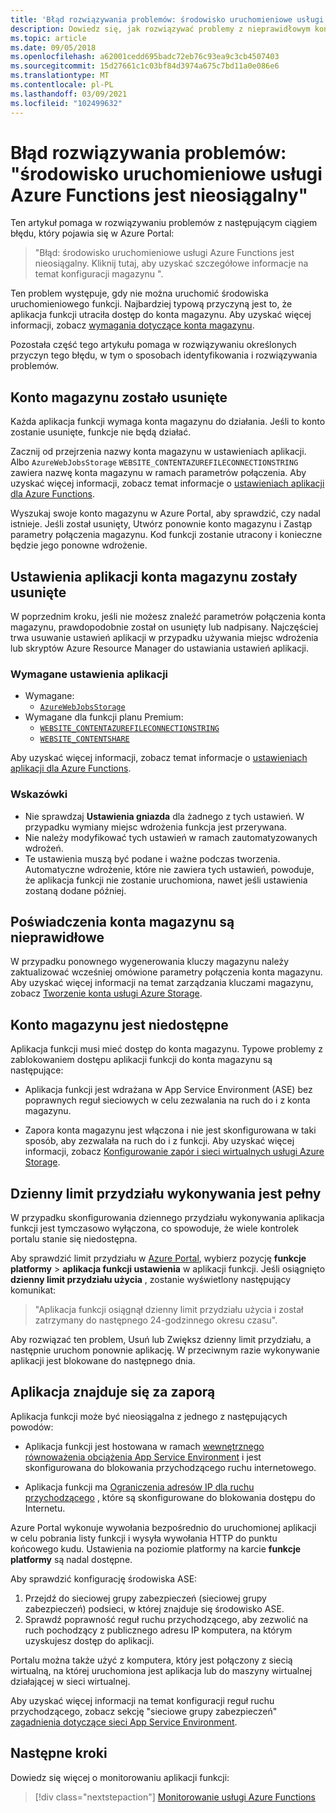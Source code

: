 ```yaml
---
title: 'Błąd rozwiązywania problemów: środowisko uruchomieniowe usługi Azure Functions jest nieosiągalny'
description: Dowiedz się, jak rozwiązywać problemy z nieprawidłowym kontem magazynu.
ms.topic: article
ms.date: 09/05/2018
ms.openlocfilehash: a62001cedd695badc72eb76c93ea9c3cb4507403
ms.sourcegitcommit: 15d27661c1c03bf84d3974a675c7bd11a0e086e6
ms.translationtype: MT
ms.contentlocale: pl-PL
ms.lasthandoff: 03/09/2021
ms.locfileid: "102499632"
---
```

# <a name="troubleshoot-error-azure-functions-runtime-is-unreachable"></a>Błąd rozwiązywania problemów: "środowisko uruchomieniowe usługi Azure Functions jest nieosiągalny"

Ten artykuł pomaga w rozwiązywaniu problemów z następującym ciągiem błędu, który pojawia się w Azure Portal:

> "Błąd: środowisko uruchomieniowe usługi Azure Functions jest nieosiągalny. Kliknij tutaj, aby uzyskać szczegółowe informacje na temat konfiguracji magazynu ".

Ten problem występuje, gdy nie można uruchomić środowiska uruchomieniowego funkcji. Najbardziej typową przyczyną jest to, że aplikacja funkcji utraciła dostęp do konta magazynu. Aby uzyskać więcej informacji, zobacz [wymagania dotyczące konta magazynu](storage-considerations.md#storage-account-requirements).

Pozostała część tego artykułu pomaga w rozwiązywaniu określonych przyczyn tego błędu, w tym o sposobach identyfikowania i rozwiązywania problemów.

## <a name="storage-account-was-deleted"></a>Konto magazynu zostało usunięte

Każda aplikacja funkcji wymaga konta magazynu do działania. Jeśli to konto zostanie usunięte, funkcje nie będą działać.

Zacznij od przejrzenia nazwy konta magazynu w ustawieniach aplikacji. Albo `AzureWebJobsStorage` `WEBSITE_CONTENTAZUREFILECONNECTIONSTRING` zawiera nazwę konta magazynu w ramach parametrów połączenia. Aby uzyskać więcej informacji, zobacz temat informacje o [ustawieniach aplikacji dla Azure Functions](./functions-app-settings.md#azurewebjobsstorage).

Wyszukaj swoje konto magazynu w Azure Portal, aby sprawdzić, czy nadal istnieje. Jeśli został usunięty, Utwórz ponownie konto magazynu i Zastąp parametry połączenia magazynu. Kod funkcji zostanie utracony i konieczne będzie jego ponowne wdrożenie.

## <a name="storage-account-application-settings-were-deleted"></a>Ustawienia aplikacji konta magazynu zostały usunięte

W poprzednim kroku, jeśli nie możesz znaleźć parametrów połączenia konta magazynu, prawdopodobnie został on usunięty lub nadpisany. Najczęściej trwa usuwanie ustawień aplikacji w przypadku używania miejsc wdrożenia lub skryptów Azure Resource Manager do ustawiania ustawień aplikacji.

### <a name="required-application-settings"></a>Wymagane ustawienia aplikacji

* Wymagane:
    * [`AzureWebJobsStorage`](./functions-app-settings.md#azurewebjobsstorage)
* Wymagane dla funkcji planu Premium:
    * [`WEBSITE_CONTENTAZUREFILECONNECTIONSTRING`](./functions-app-settings.md)
    * [`WEBSITE_CONTENTSHARE`](./functions-app-settings.md)

Aby uzyskać więcej informacji, zobacz temat informacje o [ustawieniach aplikacji dla Azure Functions](./functions-app-settings.md).

### <a name="guidance"></a>Wskazówki

* Nie sprawdzaj **Ustawienia gniazda** dla żadnego z tych ustawień. W przypadku wymiany miejsc wdrożenia funkcja jest przerywana.
* Nie należy modyfikować tych ustawień w ramach zautomatyzowanych wdrożeń.
* Te ustawienia muszą być podane i ważne podczas tworzenia. Automatyczne wdrożenie, które nie zawiera tych ustawień, powoduje, że aplikacja funkcji nie zostanie uruchomiona, nawet jeśli ustawienia zostaną dodane później.

## <a name="storage-account-credentials-are-invalid"></a>Poświadczenia konta magazynu są nieprawidłowe

W przypadku ponownego wygenerowania kluczy magazynu należy zaktualizować wcześniej omówione parametry połączenia konta magazynu. Aby uzyskać więcej informacji na temat zarządzania kluczami magazynu, zobacz [Tworzenie konta usługi Azure Storage](../storage/common/storage-account-create.md).

## <a name="storage-account-is-inaccessible"></a>Konto magazynu jest niedostępne

Aplikacja funkcji musi mieć dostęp do konta magazynu. Typowe problemy z zablokowaniem dostępu aplikacji funkcji do konta magazynu są następujące:

* Aplikacja funkcji jest wdrażana w App Service Environment (ASE) bez poprawnych reguł sieciowych w celu zezwalania na ruch do i z konta magazynu.

* Zapora konta magazynu jest włączona i nie jest skonfigurowana w taki sposób, aby zezwalała na ruch do i z funkcji. Aby uzyskać więcej informacji, zobacz [Konfigurowanie zapór i sieci wirtualnych usługi Azure Storage](../storage/common/storage-network-security.md?toc=%2fazure%2fstorage%2ffiles%2ftoc.json).

## <a name="daily-execution-quota-is-full"></a>Dzienny limit przydziału wykonywania jest pełny

W przypadku skonfigurowania dziennego przydziału wykonywania aplikacja funkcji jest tymczasowo wyłączona, co spowoduje, że wiele kontrolek portalu stanie się niedostępna. 

Aby sprawdzić limit przydziału w [Azure Portal](https://portal.azure.com), wybierz pozycję **funkcje platformy**  >  **aplikacja funkcji ustawienia** w aplikacji funkcji. Jeśli osiągnięto **dzienny limit przydziału użycia** , zostanie wyświetlony następujący komunikat:

  > "Aplikacja funkcji osiągnął dzienny limit przydziału użycia i został zatrzymany do następnego 24-godzinnego okresu czasu".

Aby rozwiązać ten problem, Usuń lub Zwiększ dzienny limit przydziału, a następnie uruchom ponownie aplikację. W przeciwnym razie wykonywanie aplikacji jest blokowane do następnego dnia.

## <a name="app-is-behind-a-firewall"></a>Aplikacja znajduje się za zaporą

Aplikacja funkcji może być nieosiągalna z jednego z następujących powodów:

* Aplikacja funkcji jest hostowana w ramach [wewnętrznego równoważenia obciążenia App Service Environment](../app-service/environment/create-ilb-ase.md) i jest skonfigurowana do blokowania przychodzącego ruchu internetowego.

* Aplikacja funkcji ma [Ograniczenia adresów IP dla ruchu przychodzącego](functions-networking-options.md#inbound-access-restrictions) , które są skonfigurowane do blokowania dostępu do Internetu. 

Azure Portal wykonuje wywołania bezpośrednio do uruchomionej aplikacji w celu pobrania listy funkcji i wysyła wywołania HTTP do punktu końcowego kudu. Ustawienia na poziomie platformy na karcie **funkcje platformy** są nadal dostępne.

Aby sprawdzić konfigurację środowiska ASE:
1. Przejdź do sieciowej grupy zabezpieczeń (sieciowej grupy zabezpieczeń) podsieci, w której znajduje się środowisko ASE.
1. Sprawdź poprawność reguł ruchu przychodzącego, aby zezwolić na ruch pochodzący z publicznego adresu IP komputera, na którym uzyskujesz dostęp do aplikacji. 
   
Portalu można także użyć z komputera, który jest połączony z siecią wirtualną, na której uruchomiona jest aplikacja lub do maszyny wirtualnej działającej w sieci wirtualnej. 

Aby uzyskać więcej informacji na temat konfiguracji reguł ruchu przychodzącego, zobacz sekcję "sieciowe grupy zabezpieczeń" [zagadnienia dotyczące sieci App Service Environment](../app-service/environment/network-info.md#network-security-groups).

## <a name="next-steps"></a>Następne kroki

Dowiedz się więcej o monitorowaniu aplikacji funkcji:

> [!div class="nextstepaction"]
> [Monitorowanie usługi Azure Functions](functions-monitoring.md)
